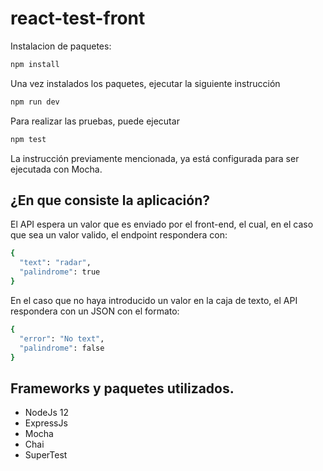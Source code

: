 # react-test-front

Instalacion de paquetes:

```bash
npm install
```

Una vez instalados los paquetes, ejecutar la siguiente instrucción
```bash
npm run dev
```

Para realizar las pruebas, puede ejecutar
```bash
npm test
```

La instrucción previamente mencionada, ya está configurada para ser ejecutada con Mocha.

## ¿En que consiste la aplicación?

El API espera un valor que es enviado por el front-end, el cual, en el caso que sea un valor valido, el endpoint respondera con:
```bash
{
  "text": "radar",
  "palindrome": true
}
```

En el caso que no haya introducido un valor en la caja de texto, el API respondera con un JSON con el formato:
```bash
{
  "error": "No text",
  "palindrome": false
}
```

## Frameworks y paquetes utilizados.
- NodeJs 12
- ExpressJs
- Mocha
- Chai
- SuperTest
